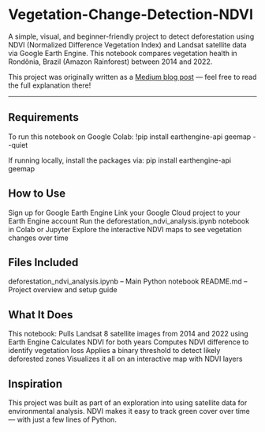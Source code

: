 # Vegetation-Change-Detection-NDVI

A simple, visual, and beginner-friendly project to detect deforestation using NDVI (Normalized Difference Vegetation Index) and Landsat satellite data via Google Earth Engine. This notebook compares vegetation health in Rondônia, Brazil (Amazon Rainforest) between 2014 and 2022.

This project was originally written as a [Medium blog post](https://malinian.medium.com/detecting-deforestation-with-python-using-ndvi-a-satellite-powered-exploration-ba4c65164713) — feel free to read the full explanation there!

---

## Requirements

To run this notebook on Google Colab:
!pip install earthengine-api geemap --quiet

If running locally, install the packages via:
pip install earthengine-api geemap

##  How to Use
Sign up for Google Earth Engine
Link your Google Cloud project to your Earth Engine account
Run the deforestation_ndvi_analysis.ipynb notebook in Colab or Jupyter
Explore the interactive NDVI maps to see vegetation changes over time

## Files Included
deforestation_ndvi_analysis.ipynb – Main Python notebook
README.md – Project overview and setup guide

## What It Does
This notebook:
Pulls Landsat 8 satellite images from 2014 and 2022 using Earth Engine
Calculates NDVI for both years
Computes NDVI difference to identify vegetation loss
Applies a binary threshold to detect likely deforested zones
Visualizes it all on an interactive map with NDVI layers

## Inspiration
This project was built as part of an exploration into using satellite data for environmental analysis. NDVI makes it easy to track green cover over time — with just a few lines of Python.
